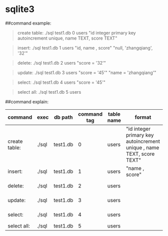 # sqlite3

##command example:

>create table: ./sql test1.db 0 users "id integer primary key autoincrement unique, name TEXT, score TEXT"

>insert: ./sql test1.db 1 users "id, name , score" "null, 'zhangqiang', '32'"

>delete: ./sql test1.db 2 users "score = '32'"

>update: ./sql test1.db 3 users "score = '45'" "name = 'zhangqiang'"

>select: ./sql test1.db 4 users "score = '45'"

>select all: ./sql test1.db 5 users


##command explain:


command | exec| db path| command tag| table name| format| cotent| condition
--------|------|------|---------|----------------|-------|------|-----------
create table:| ./sql| test1.db| 0| users| "id integer primary key autoincrement unique , name TEXT, score TEXT"
insert:| ./sql| test1.db |1 |users| "name , score" |"'zhangqiang', '32'"
delete:| ./sql |test1.db |2| users||| "score = '32'"
update:| ./sql| test1.db| 3| users ||"score = '45'"| "name = 'zhangqiang'"
select:| ./sql |test1.db| 4|users |||"score = '45'"
select all:| ./sql| test1.db| 5 |users
